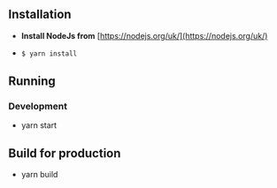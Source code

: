 ## Installation

- **Install NodeJs from** [https://nodejs.org/uk/](https://nodejs.org/uk/)
- ```sh
  $ yarn install
  ```

## Running

### Development

- yarn start

## Build for production

- yarn build
